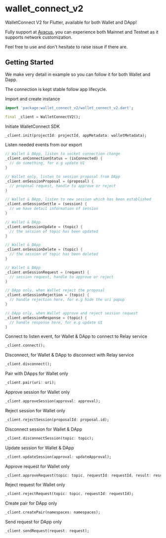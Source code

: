 # wallet_connect_v2

WalletConnect V2 for Flutter, available for both Wallet and DApp!

Fully support at [Avacus](https://avacus.cc), you can experience both Mainnet and Testnet as it supports network customization.

Feel free to use and don't hesitate to raise issue if there are.

## Getting Started

We make very detail in example so you can follow it for both Wallet and Dapp.

The connection is kept stable follow app lifecycle.

Import and create instance
```dart
import 'package:wallet_connect_v2/wallet_connect_v2.dart';

final _client = WalletConnectV2();
```

Initiate WalletConnect SDK
```dart
_client.init(projectId: projectId, appMetadata: walletMetadata);
```

Listen needed events from our export
```dart
// Wallet & DApp, listen to socket connection change
_client.onConnectionStatus = (isConnected) {
  // do something, for e.g update UI
}

// Wallet only, listen to session proposal from DApp
_client.onSessionProposal = (proposal) {
  // proposal request, handle to approve or reject
}

// Wallet & DApp, listen to new session which has been established
_client.onSessionSettle = (session) {
  // we have detail information of session
}

// Wallet & DApp
_client.onSessionUpdate = (topic) {
  // the session of topic has been updated
}

// Wallet & DApp
_client.onSessionDelete = (topic) {
  // the session of topic has been deleted
}

// Wallet & DApp
_client.onSessionRequest = (request) {
  // session request, handle to approve or reject
}

// DApp only, when Wallet reject the proposal
_client.onSessionRejection = (topic) {
  // handle rejection here, for e.g hide the uri popup
}

// DApp only, when Wallet approve and reject session request
_client.onSessionResponse = (topic) {
  // handle response here, for e.g update UI
}
```

Connect to listen event, for Wallet & DApp to connect to Relay service
```dart
_client.connect();
```

Disconnect, for Wallet & DApp to disconnect with Relay service
```dart
_client.disconnect();
```

Pair with DApps for Wallet only
```dart
_client.pair(uri: uri);
```

Approve session for Wallet only
```dart
_client.approveSession(approval: approval);
```

Reject session for Wallet only
```dart
_client.rejectSession(proposalId: proposal.id);
```

Disconnect session for Wallet & DApp
```dart
_client.disconnectSession(topic: topic);
```

Update session for Wallet & DApp
```dart
_client.updateSession(approval: updateApproval);
```

Approve request for Wallet only
```dart
_client.approveRequest(topic: topic, requestId: requestId, result: result);
```

Reject request for Wallet only
```dart
_client.rejectRequest(topic: topic, requestId: requestId);
```

Create pair for DApp only
```dart
_client.createPair(namespaces: namespaces);
```

Send request for DApp only
```dart
_client.sendRequest(request: request);
```